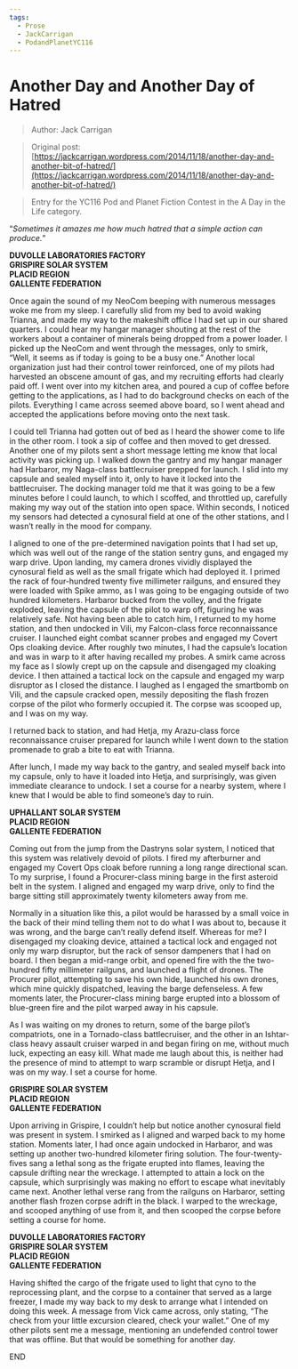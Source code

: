 ```yaml
---
tags:
  - Prose
  - JackCarrigan
  - PodandPlanetYC116
---
```


# Another Day and Another Day of Hatred

> Author: Jack Carrigan

> Original post: [https://jackcarrigan.wordpress.com/2014/11/18/another-day-and-another-bit-of-hatred/](https://jackcarrigan.wordpress.com/2014/11/18/another-day-and-another-bit-of-hatred/)

> Entry for the YC116 Pod and Planet Fiction Contest in the A Day in the Life category.


“*Sometimes it amazes me how much hatred that a simple action can produce.*”

**DUVOLLE LABORATORIES FACTORY**<br>
**GRISPIRE SOLAR SYSTEM**<br>
**PLACID REGION**<br>
**GALLENTE FEDERATION**<br>

Once again the sound of my NeoCom beeping with numerous messages woke me from my sleep.  I carefully slid from my bed to avoid waking Trianna, and made my way to the makeshift office I had set up in our shared quarters.  I could hear my hangar manager shouting at the rest of the workers about a container of minerals being dropped from a power loader.  I picked up the NeoCom and went through the messages, only to smirk, “Well, it seems as if today is going to be a busy one.”  Another local organization just had their control tower reinforced, one of my pilots had harvested an obscene amount of gas, and my recruiting efforts had clearly paid off.  I went over into my kitchen area, and poured a cup of coffee before getting to the applications, as I had to do background checks on each of the pilots.  Everything I came across seemed above board, so I went ahead and accepted the applications before moving onto the next task.

I could tell Trianna had gotten out of bed as I heard the shower come to life in the other room.  I took a sip of coffee and then moved to get dressed.  Another one of my pilots sent a short message letting me know that local activity was picking up.  I walked down the gantry and my hangar manager had Harbaror, my Naga-class battlecruiser prepped for launch.  I slid into my capsule and sealed myself into it, only to have it locked into the battlecruiser.  The docking manager told me that it was going to be a few minutes before I could launch, to which I scoffed, and throttled up, carefully making my way out of the station into open space.  Within seconds, I noticed my sensors had detected a cynosural field at one of the other stations, and I wasn’t really in the mood for company.

I aligned to one of the pre-determined navigation points that I had set up, which was well out of the range of the station sentry guns, and engaged my warp drive.  Upon landing, my camera drones vividly displayed the cynosural field as well as the small frigate which had deployed it.  I primed the rack of four-hundred twenty five millimeter railguns, and ensured they were loaded with Spike ammo, as I was going to be engaging outside of two hundred kilometers.  Harbaror bucked from the volley, and the frigate exploded, leaving the capsule of the pilot to warp off, figuring he was relatively safe.  Not having been able to catch him, I returned to my home station, and then undocked in Vili, my Falcon-class force reconnaissance cruiser.   I launched eight combat scanner probes and engaged my Covert Ops cloaking device.  After roughly two minutes, I had the capsule’s location and was in warp to it after having recalled my probes.  A smirk came across my face as I slowly crept up on the capsule and disengaged my cloaking device.  I then attained a tactical lock on the capsule and engaged my warp disruptor as I closed the distance.  I laughed as I engaged the smartbomb on Vili, and the capsule cracked open, messily depositing the flash frozen corpse of the pilot who formerly occupied it.  The corpse was scooped up, and I was on my way.

I returned back to station, and had Hetja, my Arazu-class force reconnaissance cruiser prepared for launch while I went down to the station promenade to grab a bite to eat with Trianna.

After lunch, I made my way back to the gantry, and sealed myself back into my capsule, only to have it loaded into Hetja, and surprisingly, was given immediate clearance to undock.  I set a course for a nearby system, where I knew that I would be able to find someone’s day to ruin.

**UPHALLANT SOLAR SYSTEM**<br>
**PLACID REGION**<br>
**GALLENTE FEDERATION**<br>

Coming out from the jump from the Dastryns solar system, I noticed that this system was relatively devoid of pilots.  I fired my afterburner and engaged my Covert Ops cloak before running a long range directional scan.  To my surprise, I found a Procurer-class mining barge in the first asteroid belt in the system.  I aligned and engaged my warp drive, only to find the barge sitting still approximately twenty kilometers away from me.

Normally in a situation like this, a pilot would be harassed by a small voice in the back of their mind telling them not to do what I was about to, because it was wrong, and the barge can’t really defend itself.  Whereas for me?  I disengaged my cloaking device, attained a tactical lock and engaged not only my warp disruptor, but the rack of sensor dampeners that I had on board.  I then began a mid-range orbit, and opened fire with the the two-hundred fifty millimeter railguns, and launched a flight of drones.  The Procurer pilot, attempting to save his own hide, launched his own drones, which mine quickly dispatched, leaving the barge defenseless.  A few moments later, the Procurer-class mining barge erupted into a blossom of blue-green fire and the pilot warped away in his capsule.

As I was waiting on my drones to return, some of the barge pilot’s compatriots, one in a Tornado-class battlecruiser, and the other in an Ishtar-class heavy assault cruiser warped in and began firing on me, without much luck, expecting an easy kill.  What made me laugh about this, is neither had the presence of mind to attempt to warp scramble or disrupt Hetja, and I was on my way.  I set a course for home.

**GRISPIRE SOLAR SYSTEM**<br>
**PLACID REGION**<br>
**GALLENTE FEDERATION**<br>

Upon arriving in Grispire, I couldn’t help but notice another cynosural field was present in system.  I smirked as I aligned and warped back to my home station.  Moments later, I had once again undocked in Harbaror, and was setting up another two-hundred kilometer firing solution.  The four-twenty-fives sang a lethal song as the frigate erupted into flames, leaving the capsule drifting near the wreckage.  I attempted to attain a lock on the capsule, which surprisingly was making no effort to escape what inevitably came next.  Another lethal verse rang from the railguns on Harbaror, setting another flash frozen corpse adrift in the black.  I warped to the wreckage, and scooped anything of use from it, and then scooped the corpse before setting a course for home.

**DUVOLLE LABORATORIES FACTORY**<br>
**GRISPIRE SOLAR SYSTEM**<br>
**PLACID REGION**<br>
**GALLENTE FEDERATION**<br>

Having shifted the cargo of the frigate used to light that cyno to the reprocessing plant, and the corpse to a container that served as a large freezer, I made my way back to my desk to arrange what I intended on doing this week.  A message from Vick came across, only stating, “The check from your little excursion cleared, check your wallet.”  One of my other pilots sent me a message, mentioning an undefended control tower that was offline.  But that would be something for another day.

END